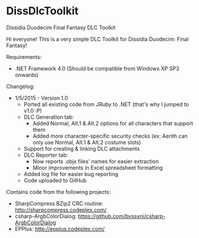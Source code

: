 DissDlcToolkit
==============

Dissidia Duodecim Final Fantasy DLC Toolkit

Hi everyone!
This is a very simple DLC Toolkit for Dissidia Duodecim: Final Fantasy!

Requirements:
- .NET Framework 4.0 (Should be compatible from Windows XP SP3 onwards)

Changelog:
- 1/5/2015  -	Version 1.0
    - Ported all existing code from JRuby to .NET (that's why I jumped to v1.0 :P)
    - DLC Generation tab:
        - Added Normal, Alt.1 & Alt.2 options for all characters that support them
        - Added more character-specific security checks (ex: Aerith can only use Normal, Alt.1 & Alt.2 costume slots)
    - Support for creating & linking DLC attachments
    - DLC Reporter tab:
        - Now reports .objx files' names for easier extraction
        - Minor improvements in Excel spreadsheet formatting
    - Added log file for easier bug reporting
    - Code uploaded to GitHub

Contains code from the following projects:
- SharpCompress BZip2 CRC routine: http://sharpcompress.codeplex.com/
- csharp-ArgbColorDialog: https://github.com/bvssvni/csharp-ArgbColorDialog
- EPPlus: http://epplus.codeplex.com/

